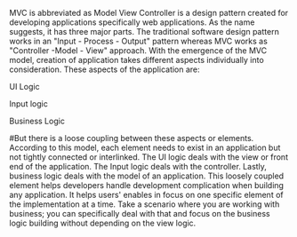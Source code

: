 MVC is abbreviated as Model View Controller is a design pattern created for developing applications specifically web applications.
As the name suggests, it has three major parts.
The traditional software design pattern works in an "Input - Process - Output" pattern whereas MVC works as "Controller -Model - View" approach.
With the emergence of the MVC model, creation of application takes different aspects individually into consideration. These aspects of the application are:

UI Logic

Input logic

Business Logic


#But there is a loose coupling between these aspects or elements.
According to this model, each element needs to exist in an application but not tightly connected or interlinked.
The UI logic deals with the view or front end of the application.
The Input logic deals with the controller. Lastly, business logic deals with the model of an application.
This loosely coupled element helps developers handle development complication when building any application.
It helps users' enables in focus on one specific element of the implementation at a time. Take a scenario where you are working with business;
you can specifically deal with that and focus on the business logic building without depending on the view logic.
